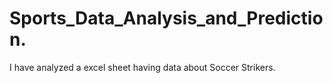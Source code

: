 # Sports_Data_Analysis_and_Prediction.
I have analyzed a excel sheet having data about Soccer Strikers.
